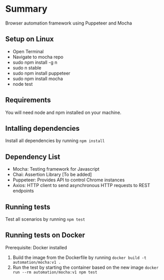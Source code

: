 
# Summary

Browser automation framework using Puppeteer and Mocha

## Setup on Linux

- Open Terminal
- Navigate to mocha repo
- sudo npm install -g n
- sudo n stable
- sudo npm install puppeteer
- sudo npm install mocha
- node test


## Requirements

You will need node and npm installed on your machine.

## Intalling dependencies

Install all dependencies by running `npm install`

## Dependency List

- Mocha: Testing framework for Javascript
- Chai: Assertion Library [To be added]
- Puppeteer: Provides API to control Chrome instances
- Axios: HTTP client to send asynchronous HTTP requests to REST       endpoints

## Running tests

Test all scenarios by running `npm test`

## Running tests on Docker

Prerequisite: Docker installed

1. Build the image from the Dockerfile by running `docker build -t automation/mocha:v1 .`
2. Run the test by starting the container based on the new image `docker run --rm automation/mocha:v1 npm test`
